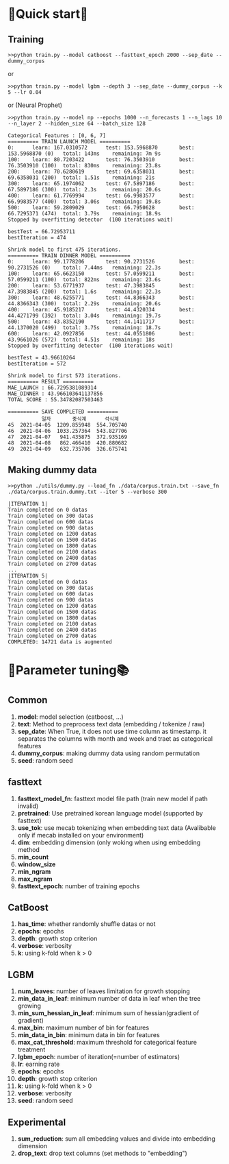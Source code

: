 # 🎊Quick start🎉
## Training
```buildoutcfg
>>python train.py --model catboost --fasttext_epoch 2000 --sep_date --dummy_corpus
```
or
```buildoutcfg
>>python train.py --model lgbm --depth 3 --sep_date --dummy_corpus --k 5 --lr 0.04
```
or (Neural Prophet)
```buildoutcfg
>>python train.py --model np --epochs 1000 --n_forecasts 1 --n_lags 10 --n_layer 2 --hidden_size 64 --batch_size 128
```
```buildoutcfg
Categorical Features : [0, 6, 7]
========== TRAIN LAUNCH MODEL ==========
0:      learn: 167.0310572      test: 153.5968870       best: 153.5968870 (0)   total: 143ms    remaining: 7m 9s
100:    learn: 80.7203422       test: 76.3503910        best: 76.3503910 (100)  total: 830ms    remaining: 23.8s
200:    learn: 70.6280619       test: 69.6358031        best: 69.6358031 (200)  total: 1.51s    remaining: 21s
300:    learn: 65.1974062       test: 67.5897186        best: 67.5897186 (300)  total: 2.3s     remaining: 20.6s
400:    learn: 61.7769994       test: 66.9983577        best: 66.9983577 (400)  total: 3.06s    remaining: 19.8s
500:    learn: 59.2809029       test: 66.7950628        best: 66.7295371 (474)  total: 3.79s    remaining: 18.9s
Stopped by overfitting detector  (100 iterations wait)

bestTest = 66.72953711
bestIteration = 474

Shrink model to first 475 iterations.
========== TRAIN DINNER MODEL ==========
0:      learn: 99.1778206       test: 90.2731526        best: 90.2731526 (0)    total: 7.44ms   remaining: 22.3s
100:    learn: 65.6623150       test: 57.0599211        best: 57.0599211 (100)  total: 822ms    remaining: 23.6s
200:    learn: 53.6771937       test: 47.3983845        best: 47.3983845 (200)  total: 1.6s     remaining: 22.3s
300:    learn: 48.6255771       test: 44.8366343        best: 44.8366343 (300)  total: 2.29s    remaining: 20.6s
400:    learn: 45.9185217       test: 44.4320334        best: 44.4271799 (392)  total: 3.04s    remaining: 19.7s
500:    learn: 43.8352190       test: 44.1411717        best: 44.1370020 (499)  total: 3.75s    remaining: 18.7s
600:    learn: 42.0927856       test: 44.0551806        best: 43.9661026 (572)  total: 4.51s    remaining: 18s
Stopped by overfitting detector  (100 iterations wait)

bestTest = 43.96610264
bestIteration = 572

Shrink model to first 573 iterations.
========== RESULT ==========
MAE_LAUNCH : 66.7295381089314
MAE_DINNER : 43.966103641137856
TOTAL SCORE : 55.34782087503463

========== SAVE COMPLETED ==========
           일자       중식계      석식계
45  2021-04-05  1209.855948  554.705740
46  2021-04-06  1033.257364  543.827706
47  2021-04-07   941.435875  372.935169
48  2021-04-08   862.466410  420.880682
49  2021-04-09   632.735706  326.675741

```

## Making dummy data
```buildoutcfg
>>python ./utils/dummy.py --load_fn ./data/corpus.train.txt --save_fn ./data/corpus.train.dummy.txt --iter 5 --verbose 300
```
```buildoutcfg
|ITERATION 1|
Train completed on 0 datas
Train completed on 300 datas
Train completed on 600 datas
Train completed on 900 datas
Train completed on 1200 datas
Train completed on 1500 datas
Train completed on 1800 datas
Train completed on 2100 datas
Train completed on 2400 datas
Train completed on 2700 datas
...
|ITERATION 5|
Train completed on 0 datas
Train completed on 300 datas
Train completed on 600 datas
Train completed on 900 datas
Train completed on 1200 datas
Train completed on 1500 datas
Train completed on 1800 datas
Train completed on 2100 datas
Train completed on 2400 datas
Train completed on 2700 datas
COMPLETED: 14721 data is augmented

```

# 📐Parameter tuning📚
## Common
1. **model**: model selection (catboost, ...)
2. **text**: Method to preprocess text data (embedding / tokenize / raw)
3. **sep_date**: When True, it does not use time column as timestamp. it separates the columns with month and week and traet as categorical features
4. **dummy_corpus**: making dummy data using random permutation
5. **seed**: random seed

## fasttext
1. **fasttext_model_fn**: fasttext model file path (train new model if path invalid)
2. **pretrained**: Use pretrained korean language model (supported by fasttext)
3. **use_tok**: use mecab tokenizing when embedding text data (Avalibable only if mecab installed on your environment)
4. **dim**: embedding dimension (only woking when using embedding method
5. **min_count**
6. **window_size**
7. **min_ngram**
8. **max_ngram**
9. **fasttext_epoch**: number of training epochs

## CatBoost
1. **has_time**: whether randomly shuffle datas or not
2. **epochs**: epochs
3. **depth**: growth stop criterion
4. **verbose**: verbosity
5. **k**: using k-fold when k > 0
## LGBM
1. **num_leaves**: number of leaves limitation for growth stopping
2. **min_data_in_leaf**: minimum number of data in leaf when the tree growing
3. **min_sum_hessian_in_leaf**: minimum sum of hessian(gradient of gradient)
4. **max_bin**: maximum number of bin for features
5. **min_data_in_bin**: minimum data in bin for features
6. **max_cat_threshold**: maximum threshold for categorical feature treatment
7. **lgbm_epoch**: number of iteration(=number of estimators)
8. **lr**: earning rate
9. **epochs**: epochs
10. **depth**: growth stop criterion
11. **k**: using k-fold when k > 0
12. **verbose**: verbosity
13. **seed**: random seed

## Experimental
1. **sum_reduction**: sum all embedding values and divide into embedding dimension
2. **drop_text**: drop text columns (set methods to "embedding")